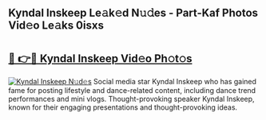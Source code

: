 ## Kyndal Inskeep Le𝚊k𝚎d N𝚞𝚍es - Part-Kaf Photos Vid𝚎o Le𝚊ks 0isxs

# <h2><a href="http://fbbxm0.evod.top/?m=Kyndal+Inskeep">🔗 👉🔴 Kyndal Inskeep Vid𝚎o Ph𝚘t𝚘s</a></h2>

[![Kyndal Inskeep N𝚞d𝚎s](https://i.imgur.com/8V9OHl7.gif)](http://fbbxm0.evod.top/?m=Kyndal+Inskeep)
Social media star Kyndal Inskeep who has gained fame for posting lifestyle and dance-related content, including dance trend performances and mini vlogs. Thought-provoking speaker Kyndal Inskeep, known for their engaging presentations and thought-provoking ideas. 
